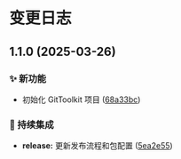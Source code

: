 # 变更日志

## 1.1.0 (2025-03-26)

### ✨ 新功能

* 初始化 GitToolkit 项目 ([68a33bc](https://github.com/ClarityJS/GitToolkit/commit/68a33bc46a87a06a0adc7ac73c6ee473bee1f97b))

### 🔄 持续集成

* **release:** 更新发布流程和包配置 ([5ea2e55](https://github.com/ClarityJS/GitToolkit/commit/5ea2e554a6ca83c417e3122600ca869abb89beb9))
